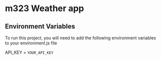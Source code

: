 # m323 Weather app

## Environment Variables

To run this project, you will need to add the following environment variables to your environment.js file

API_KEY = `YOUR_API_KEY`
